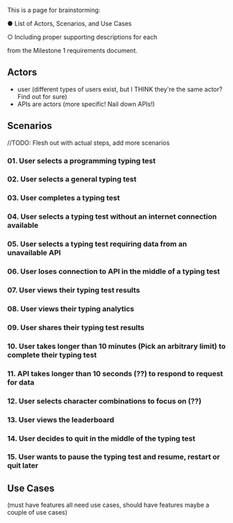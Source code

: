 This is a page for brainstorming:

● List of Actors, Scenarios, and Use Cases

○ Including proper supporting descriptions for each

from the Milestone 1 requirements document.

## Actors
- user (different types of users exist, but I THINK they're the same actor? Find out for sure)
- APIs are actors (more specific! Nail down APIs!)

## Scenarios
//TODO: Flesh out with actual steps, add more scenarios
### 01. User selects a programming typing test
### 02. User selects a general typing test
### 03. User completes a typing test
### 04. User selects a typing test without an internet connection available
### 05. User selects a typing test requiring data from an unavailable API
### 06. User loses connection to API in the middle of a typing test
### 07. User views their typing test results
### 08. User views their typing analytics
### 09. User shares their typing test results
### 10. User takes longer than 10 minutes (Pick an arbitrary limit) to complete their typing test
### 11. API takes longer than 10 seconds (??) to respond to request for data
### 12. User selects character combinations to focus on (??)
### 13. User views the leaderboard
### 14. User decides to quit in the middle of the typing test
### 15. User wants to pause the typing test and resume, restart or quit later

## Use Cases

(must have features all need use cases, should have features maybe a couple of use cases)

